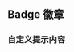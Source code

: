 <div class="demo-header">
<p class="overviewicon">
  <span class="wapi-ui-badge wapi-form-badge"/>
</p>

## Badge 徽章

<mobile-uxlink widget-name="Badge"></mobile-uxlink>
</div>

### 自定义提示内容

<mobile-view link="badge/content"></mobile-view>

<br>
